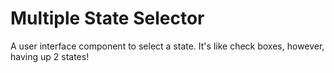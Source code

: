 Multiple State Selector
=======================

A user interface component to select a state. It's like check boxes, however, having up 2 states!
